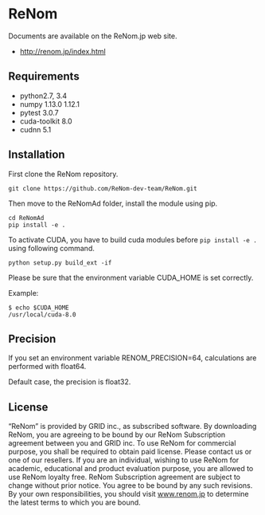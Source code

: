 # ReNom

Documents are available on the ReNom.jp web site.

- http://renom.jp/index.html

## Requirements

- python2.7, 3.4
- numpy 1.13.0 1.12.1
- pytest 3.0.7
- cuda-toolkit 8.0
- cudnn 5.1


## Installation

First clone the ReNom repository.

	git clone https://github.com/ReNom-dev-team/ReNom.git

Then move to the ReNomAd folder, install the module using pip.

	cd ReNomAd
	pip install -e .

To activate CUDA, you have to build cuda modules before `pip install -e .` 
using following command.

    python setup.py build_ext -if

Please be sure that the environment variable CUDA_HOME is set correctly.

Example:

	$ echo $CUDA_HOME
	/usr/local/cuda-8.0
	

## Precision

If you set an environment variable RENOM_PRECISION=64, 
calculations are performed with float64.

Default case, the precision is float32.


## License

“ReNom” is provided by GRID inc., as subscribed software.  By downloading ReNom, you are agreeing to be bound by our ReNom Subscription agreement between you and GRID inc.
To use ReNom for commercial purpose, you shall be required to obtain paid license. Please contact us or one of our resellers.  If you are an individual, wishing to use ReNom for academic, educational and product evaluation purpose, you are allowed to use ReNom loyalty free.
ReNom Subscription agreement are subject to change without prior notice. You agree to be bound by any such revisions. By your own responsibilities, you should visit www.renom.jp to determine the latest terms to which you are bound.

